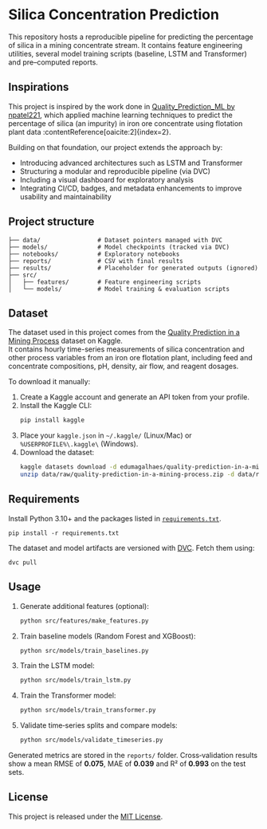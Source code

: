 # Silica Concentration Prediction

This repository hosts a reproducible pipeline for predicting the percentage of silica in a mining concentrate stream. It contains feature engineering utilities, several model training scripts (baseline, LSTM and Transformer) and pre–computed reports.
## Inspirations

This project is inspired by the work done in [Quality_Prediction_ML by npatel221](https://github.com/npatel221/Quality_Prediction_ML), which applied machine learning techniques to predict the percentage of silica (an impurity) in iron ore concentrate using flotation plant data :contentReference[oaicite:2]{index=2}.

Building on that foundation, our project extends the approach by:
- Introducing advanced architectures such as LSTM and Transformer
- Structuring a modular and reproducible pipeline (via DVC)
- Including a visual dashboard for exploratory analysis
- Integrating CI/CD, badges, and metadata enhancements to improve usability and maintainability

## Project structure

```
├── data/                # Dataset pointers managed with DVC
├── models/              # Model checkpoints (tracked via DVC)
├── notebooks/           # Exploratory notebooks
├── reports/             # CSV with final results
├── results/             # Placeholder for generated outputs (ignored)
├── src/
│   ├── features/        # Feature engineering scripts
│   └── models/          # Model training & evaluation scripts
```

## Dataset

The dataset used in this project comes from the [Quality Prediction in a Mining Process](https://www.kaggle.com/datasets/edumagalhaes/quality-prediction-in-a-mining-process) dataset on Kaggle.  
It contains hourly time-series measurements of silica concentration and other process variables from an iron ore flotation plant, including feed and concentrate compositions, pH, density, air flow, and reagent dosages.

To download it manually:

1. Create a Kaggle account and generate an API token from your profile.  
2. Install the Kaggle CLI:
   ```bash
   pip install kaggle
   ```
3. Place your `kaggle.json` in `~/.kaggle/` (Linux/Mac) or `%USERPROFILE%\.kaggle\` (Windows).  
4. Download the dataset:
   ```bash
   kaggle datasets download -d edumagalhaes/quality-prediction-in-a-mining-process -p data/raw
   unzip data/raw/quality-prediction-in-a-mining-process.zip -d data/raw
   ```

## Requirements
Install Python 3.10+ and the packages listed in [`requirements.txt`](requirements.txt).

```
pip install -r requirements.txt
```

The dataset and model artifacts are versioned with [DVC](https://dvc.org/). Fetch them using:

```
dvc pull
```

## Usage
1. Generate additional features (optional):
   ```bash
   python src/features/make_features.py
   ```
2. Train baseline models (Random Forest and XGBoost):
   ```bash
   python src/models/train_baselines.py
   ```
3. Train the LSTM model:
   ```bash
   python src/models/train_lstm.py
   ```
4. Train the Transformer model:
   ```bash
   python src/models/train_transformer.py
   ```
5. Validate time‑series splits and compare models:
   ```bash
   python src/models/validate_timeseries.py
   ```

Generated metrics are stored in the `reports/` folder. Cross‑validation results show a mean RMSE of **0.075**, MAE of **0.039** and R² of **0.993** on the test sets.

## License
This project is released under the [MIT License](LICENSE).
